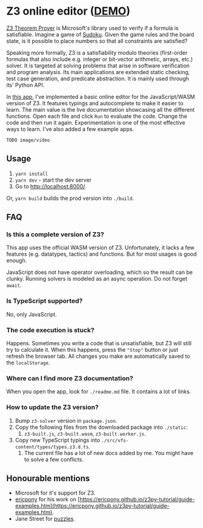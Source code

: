 # Z3 online editor ([DEMO](https://scthe.github.io/z3-online-editor/))

[Z3 Theorem Prover](https://github.com/Z3Prover/z3) is Microsoft's library used to verify if a formula is satisfiable. Imagine a game of [Sudoku](https://en.wikipedia.org/wiki/Sudoku). Given the game rules and the board state, is it possible to place numbers so that all constraints are satisfied?

Speaking more formally, Z3 is a satisfiability modulo theories (first-order formulas that also include e.g. integer or bit-vector arithmetic, arrays, etc.) solver. It is targeted at solving problems that arise in software verification and program analysis. Its main applications are extended static checking, test case generation, and predicate abstraction. It is mainly used through its' Python API.

In [this app](https://scthe.github.io/z3-online-editor/), I've implemented a basic online editor for the JavaScript/WASM version of Z3. It features typings and autocomplete to make it easier to learn. The main value is the live documentation showcasing all the different functions. Open each file and click `Run` to evaluate the code. Change the code and then run it again. Experimentation is one of the most effective ways to learn. I've also added a few example apps.

`TODO image/video`


## Usage

1. `yarn install`
1. `yarn dev` - start the dev server
1. Go to [http://localhost:8000/](http://localhost:8000/).

Or, `yarn build` builds the prod version into `./build`.

## FAQ

### Is this a complete version of Z3?

This app uses the official WASM version of Z3. Unfortunately, it lacks a few features (e.g. datatypes, tactics) and functions. But for most usages is good enough.

JavaScript does not have operator overloading, which so the result can be clunky. Running solvers is modeled as an async operation. Do not forget `await`.

### Is TypeScript supported?

No, only JavaScript.


### The code execution is stuck?

Happens. Sometimes you write a code that is unsatisfiable, but Z3 will still try to calculate it. When this happens, press the `"Stop"` button or just refresh the browser tab. All changes you make are automatically saved to the `localStorage`.

### Where can I find more Z3 documentation?

When you open the app, look for `./readme.md` file. It contains a lot of links.

### How to update the Z3 version?

1. Bump `z3-solver` version in `package.json`.
2. Copy the following files from the downloaded package into `./static`:
   1. `z3-built.js`, `z3-built.wasm`, `z3-built.worker.js`.
3. Copy new TypeScript typings into `./src/vfs-content/types/types.z3.d.ts`.
   1. The current file has a lot of new docs added by me. You might have to solve a few conflicts.

## Honourable mentions

* Microsoft for it's support for Z3.
* [ericpony](https://github.com/ericpony/z3py-tutorial) for his work on [https://ericpony.github.io/z3py-tutorial/guide-examples.htm](https://ericpony.github.io/z3py-tutorial/guide-examples.htm).
* Jane Street for [puzzles](https://www.janestreet.com/puzzles/current-puzzle/).
